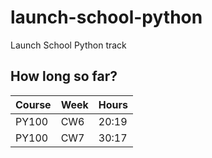 # launch-school-python
Launch School Python track

## How long so far?

| Course    | Week      |   Hours   |
| ----------|-----------|-----------|
| PY100     |   CW6     |   20:19   |
| PY100     |   CW7     |   30:17   |  

